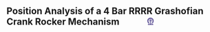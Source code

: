 ## Position Analysis of a 4 Bar RRRR Grashofian Crank Rocker Mechanism  &nbsp; &nbsp; &nbsp; &nbsp; &nbsp; &nbsp; <img src="images/iitkgp.png" width="3%" />
